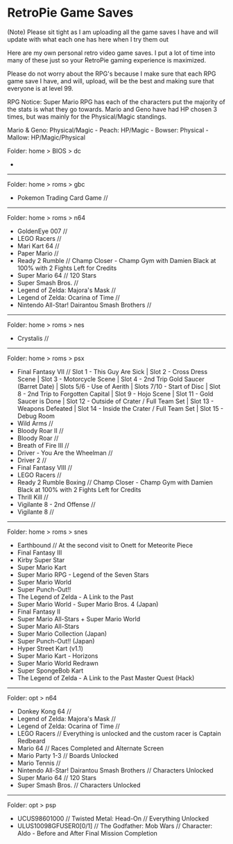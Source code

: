 # RetroPie Game Saves

(Note) Please sit tight as I am uploading all the game saves I have and will update with what each one has here when I try them out

Here are my own personal retro video game saves. I put a lot of time into many of these just so your RetroPie gaming experience is maximized.

Please do not worry about the RPG's because I make sure that each RPG game save I have, and will, upload, will be the best and making sure that everyone is at level 99.

RPG Notice: Super Mario RPG has each of the characters put the majority of the stats is what they go towards. Mario and Geno have had HP chosen 3 times, but was mainly for the Physical/Magic standings.

Mario \& Geno: Physical/Magic - Peach: HP/Magic - Bowser: Physical - Mallow: HP/Magic/Physical







Folder: home > BIOS > dc

* 



---



Folder: home > roms > gbc

* Pokemon Trading Card Game // 



---



Folder: home > roms > n64

* GoldenEye 007 // 
* LEGO Racers // 
* Mari Kart 64 // 
* Paper Mario // 
* Ready 2 Rumble // Champ Closer - Champ Gym with Damien Black at 100% with 2 Fights Left for Credits
* Super Mario 64 // 120 Stars
* Super Smash Bros. // 
* Legend of Zelda: Majora's Mask // 
* Legend of Zelda: Ocarina of Time // 
* Nintendo All-Star! Dairantou Smash Brothers // 



---



Folder: home > roms > nes

* Crystalis // 



---



Folder: home > roms > psx

* Final Fantasy VII // Slot 1 - This Guy Are Sick | Slot 2 - Cross Dress Scene | Slot 3 - Motorcycle Scene | Slot 4 - 2nd Trip Gold Saucer (Barret Date)  | Slots 5/6 - Use of Aerith  | Slots 7/10 - Start of Disc | Slot 8 - 2nd Trip to Forgotten Capital | Slot 9 - Hojo Scene | Slot 11 - Gold Saucer is Done | Slot 12 - Outside of Crater / Full Team Set  | Slot 13 - Weapons Defeated | Slot 14 - Inside the Crater / Full Team Set | Slot 15 - Debug Room
* Wild Arms // 
* Bloody Roar II // 
* Bloody Roar // 
* Breath of Fire III // 
* Driver - You Are the Wheelman // 
* Driver 2 // 
* Final Fantasy VIII // 
* LEGO Racers // 
* Ready 2 Rumble Boxing // Champ Closer - Champ Gym with Damien Black at 100% with 2 Fights Left for Credits
* Thrill Kill // 
* Vigilante 8 - 2nd Offense // 
* Vigilante 8 // 



---



Folder: home > roms > snes

* Earthbound // At the second visit to Onett for Meteorite Piece
* Final Fantasy III
* Kirby Super Star
* Super Mario Kart
* Super Mario RPG - Legend of the Seven Stars
* Super Mario World
* Super Punch-Out!!
* The Legend of Zelda - A Link to the Past
* Super Mario World - Super Mario Bros. 4 (Japan)
* Final Fantasy II
* Super Mario All-Stars + Super Mario World
* Super Mario All-Stars
* Super Mario Collection (Japan)
* Super Punch-Out!! (Japan)
* Hyper Street Kart (v1.1)
* Super Mario Kart - Horizons
* Super Mario World Redrawn
* Super SpongeBob Kart
* The Legend of Zelda - A Link to the Past Master Quest (Hack)



---



Folder: opt > n64

* Donkey Kong 64 // 
* Legend of Zelda: Majora's Mask // 
* Legend of Zelda: Ocarina of Time // 
* LEGO Racers // Everything is unlocked and the custom racer is Captain Redbeard
* Mario 64 // Races Completed and Alternate Screen
* Mario Party 1-3 // Boards Unlocked
* Mario Tennis // 
* Nintendo All-Star! Dairantou Smash Brothers // Characters Unlocked
* Super Mario 64 // 120 Stars
* Super Smash Bros. // Characters Unlocked



---



Folder: opt > psp

* UCUS98601000 // Twisted Metal: Head-On // Everything Unlocked
* ULUS10098GFUSER0\[0/1] // The Godfather: Mob Wars // Character: Aldo - Before and After Final Mission Completion



